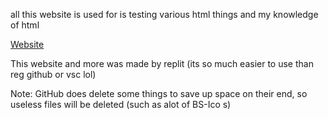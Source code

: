 all this website is used for is testing various html things and my knowledge of html

[Website](https://discoveryx64.github.io/Html-website-testing/)

This website and more was made by replit (its so much easier to use than reg github or vsc lol)

Note: GitHub does delete some things to save up space on their end, so useless files will be deleted (such as alot of BS-Ico s)
